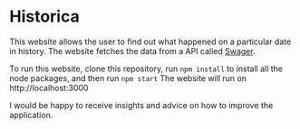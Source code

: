 # Historica
This website allows the user to find out what happened on a particular date in history. The website fetches the data from 
a API called [Swager](https://byabbe.se/on-this-day/#/).

To run this website, clone this repository, run
`npm install`
to install all the node packages,
and then run
`npm start`
The website will run on http://localhost:3000

I would be happy to receive insights and advice on how to improve the application.
